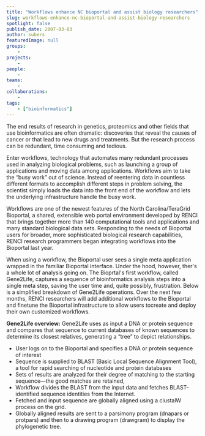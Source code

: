 ```yaml
---
title: "Workflows enhance NC bioportal and assist biology researchers"
slug: workflows-enhance-nc-bioportal-and-assist-biology-researchers
spotlight: false
publish_date: 2007-03-03
author: subers
featuredImage: null
groups:
    - 
projects:
    - 
people:
    - 
teams: 
    - 
collaborations:
    - 
tags:
    - ["bioinformatics"]
---
```

The end results of research in genetics, proteomics and other fields that use bioinformatics are often dramatic: discoveries that reveal the causes of cancer or that lead to new drugs and treatments. But the research process can be redundant, time consuming and tedious.

Enter workflows, technology that automates many redundant processes used in analyzing biological problems, such as launching a group of applications and moving data among applications. Workflows aim to take the “busy work” out of science. Instead of reentering data in countless different formats to accomplish different steps in problem solving, the scientist simply loads the data into the front end of the workflow and lets the underlying infrastructure handle the busy work.  <!--more-->

Workflows are one of the newest features of the North Carolina/TeraGrid Bioportal, a shared, extensible web portal environment developed by RENCI that brings together more than 140 computational tools and applications and many standard biological data sets. Responding to the needs of Bioportal users for broader, more sophisticated biological research capabilities, RENCI research programmers began integrating workflows into the Bioportal last year.

When using a workflow, the Bioportal user sees a single meta application wrapped in the familiar Bioportal interface. Under the hood, however, ther's a whole lot of analysis going on. The Bioprtal's first workflow, called Gene2Life, captures a sequence of bioinformatics analysis steps into a single meta step, saving the user time and, quite possibly, frustration. Below is a simplified breakdown of Gene2Life operations. Over the next few months, RENCI researchers will add additional workflows to the Bioportal and finetune the Bioportal infrastructure to allow users tocreate and deploy their own customized workflows.

<strong>Gene2Life overview:</strong> Gene2Life uses as input a DNA or protein sequence and compares that sequence to current databases of known sequences to determine its closest relatives, generating a “tree” to depict relationships.
<ul>
	<li>User logs on to the Bioportal and specifies a DNA or protein sequence of interest</li>
	<li>Sequence is supplied to BLAST (Basic Local Sequence Alignment Tool), a tool for rapid searching of nucleotide and protein databases</li>
	<li>Sets of results are analyzed for their degree of matching to the starting sequence—the good matches are retained,</li>
	<li>Workflow divides the BLAST from the input data and fetches BLAST-identified sequence identities from the Internet.</li>
	<li>Fetched and input sequence are globally aligned using a clustalW process on the grid.</li>
	<li>Globally aligned results are sent to a parsimony program (dnapars or protpars) and then to a drawing program (drawgram) to display the phylogenetic tree.</li>
</ul>
